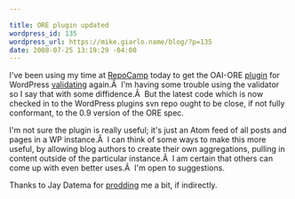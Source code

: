 ```yaml
---

title: ORE plugin updated
wordpress_id: 135
wordpress_url: https://mike.giarlo.name/blog/?p=135
date: 2008-07-25 13:19:29 -04:00
---
```

I've been using my time at <a href="http://barcamp.org/RepoCamp" target="_blank">RepoCamp</a> today to get the OAI-ORE <a href="https://mike.giarlo.name/blog/ore-wordpress-plug-in/" target="_blank">plugin</a> for WordPress <a href="http://african.lanl.gov/ovalnet/validate.jsp" target="_blank">validating</a> again.Â  I'm having some trouble using the validator so I say that with some diffidence.Â  But the latest code which is now checked in to the WordPress plugins svn repo ought to be close, if not fully conformant, to the 0.9 version of the ORE spec.

I'm not sure the plugin is really useful; it's just an Atom feed of all posts and pages in a WP instance.Â  I can think of some ways to make this more useful, by allowing blog authors to create their own aggregations, pulling in content outside of the particular instance.Â  I am certain that others can come up with even better uses.Â  I'm open to suggestions.

Thanks to Jay Datema for <a href="http://www.bookism.org/open/2008/07/17/repurposing-metadata/" target="_blank">prodding</a> me a bit, if indirectly.
